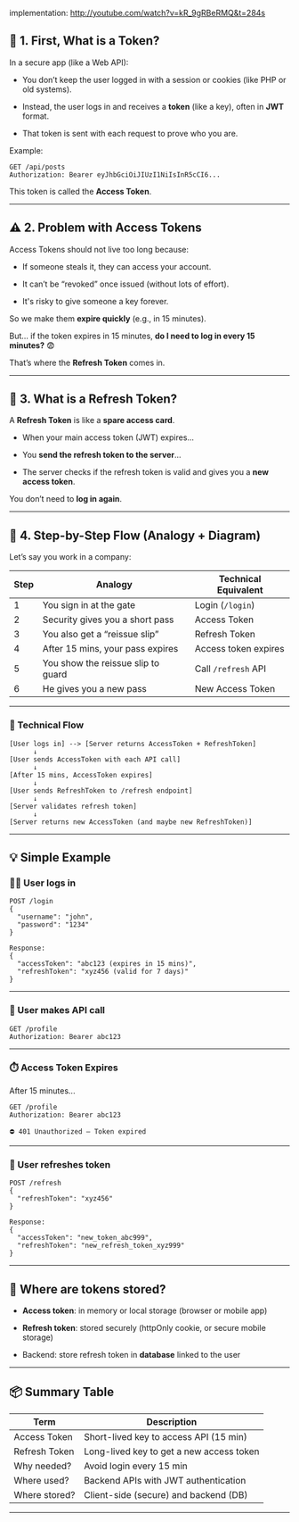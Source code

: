 implementation: http://youtube.com/watch?v=kR_9gRBeRMQ&t=284s 
## 🧠 1. First, What is a Token?

In a secure app (like a Web API):

- You don’t keep the user logged in with a session or cookies (like PHP or old systems).
    
- Instead, the user logs in and receives a **token** (like a key), often in **JWT** format.
    
- That token is sent with each request to prove who you are.
    

Example:

```http
GET /api/posts
Authorization: Bearer eyJhbGciOiJIUzI1NiIsInR5cCI6...
```

This token is called the **Access Token**.

---

## ⚠️ 2. Problem with Access Tokens

Access Tokens should not live too long because:

- If someone steals it, they can access your account.
    
- It can’t be “revoked” once issued (without lots of effort).
    
- It's risky to give someone a key forever.
    

So we make them **expire quickly** (e.g., in 15 minutes).

But… if the token expires in 15 minutes, **do I need to log in every 15 minutes?** 😨

That’s where the **Refresh Token** comes in.

---

## 🔄 3. What is a Refresh Token?

A **Refresh Token** is like a **spare access card**.

- When your main access token (JWT) expires...
    
- You **send the refresh token to the server**...
    
- The server checks if the refresh token is valid and gives you a **new access token**.
    

You don’t need to **log in again**.

---

## 🧭 4. Step-by-Step Flow (Analogy + Diagram)

Let’s say you work in a company:

|Step|Analogy|Technical Equivalent|
|---|---|---|
|1|You sign in at the gate|Login (`/login`)|
|2|Security gives you a short pass|Access Token|
|3|You also get a “reissue slip”|Refresh Token|
|4|After 15 mins, your pass expires|Access token expires|
|5|You show the reissue slip to guard|Call `/refresh` API|
|6|He gives you a new pass|New Access Token|

---

### 🔁 Technical Flow

```text
[User logs in] --> [Server returns AccessToken + RefreshToken]
      ↓
[User sends AccessToken with each API call]
      ↓
[After 15 mins, AccessToken expires]
      ↓
[User sends RefreshToken to /refresh endpoint]
      ↓
[Server validates refresh token]
      ↓
[Server returns new AccessToken (and maybe new RefreshToken)]
```

---

## 💡 Simple Example

### 🧍‍♂️ User logs in

```http
POST /login
{
  "username": "john",
  "password": "1234"
}

Response:
{
  "accessToken": "abc123 (expires in 15 mins)",
  "refreshToken": "xyz456 (valid for 7 days)"
}
```

---

### 🚀 User makes API call

```http
GET /profile
Authorization: Bearer abc123
```

---

### ⏱️ Access Token Expires

After 15 minutes...

```http
GET /profile
Authorization: Bearer abc123

⛔ 401 Unauthorized – Token expired
```

---

### 🔄 User refreshes token

```http
POST /refresh
{
  "refreshToken": "xyz456"
}

Response:
{
  "accessToken": "new_token_abc999",
  "refreshToken": "new_refresh_token_xyz999"
}
```

---

## 🔐 Where are tokens stored?

- **Access token**: in memory or local storage (browser or mobile app)
    
- **Refresh token**: stored securely (httpOnly cookie, or secure mobile storage)
    
- Backend: store refresh token in **database** linked to the user
    

---

## 📦 Summary Table

|Term|Description|
|---|---|
|Access Token|Short-lived key to access API (15 min)|
|Refresh Token|Long-lived key to get a new access token|
|Why needed?|Avoid login every 15 min|
|Where used?|Backend APIs with JWT authentication|
|Where stored?|Client-side (secure) and backend (DB)|

---

